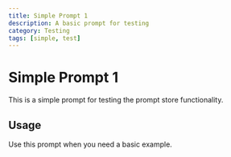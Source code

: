 ```yaml
---
title: Simple Prompt 1
description: A basic prompt for testing
category: Testing
tags: [simple, test]
---
```


# Simple Prompt 1

This is a simple prompt for testing the prompt store functionality.

## Usage

Use this prompt when you need a basic example.
